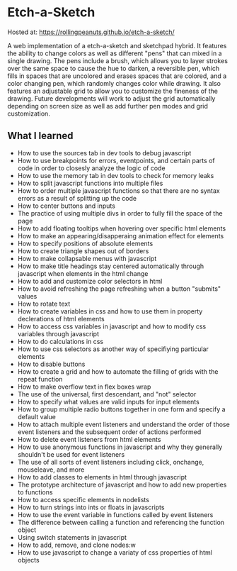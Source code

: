 # Etch-a-Sketch
Hosted at: https://rollingpeanuts.github.io/etch-a-sketch/

A web implementation of a etch-a-sketch and sketchpad hybrid. It features the ability to change colors as well as different "pens" that can mixed in a single drawing. The pens include a brush, which allows you to layer strokes over the same space to cause the hue to darken, a reversible pen, which fills in spaces that are uncolored and erases spaces that are colored, and a color changing pen, which randomly changes color while drawing. It also features an adjustable grid to allow you to customize the fineness of the drawing. Future developments will work to adjust the grid automatically depending on screen size as well as add further pen modes and grid customization.

## What I learned

* How to use the sources tab in dev tools to debug javascript
* How to use breakpoints for errors, eventpoints, and certain parts of code in order to closesly analyze the logic of code
* How to use the memory tab in dev tools to check for memory leaks
* How to split javascript functions into multiple files
* How to order multiple javascript functions so that there are no syntax errors as a result of splitting up the code
* How to center buttons and inputs 
* The practice of using multiple divs in order to fully fill the space of the page
* How to add floating tooltips when hovering over specific html elements
* How to make an appearing/disapperaing animation effect for elements
* How to specify positions of absolute elements
* How to create triangle shapes out of borders
* How to make collapsable menus with javascript
* How to make title headings stay centered automatically through javascript when elements in the html change  
* How to add and customize color selectors in html
* How to avoid refreshing the page refreshing when a button "submits" values
* How to rotate text
* How to create variables in css and how to use them in property declerations of html elements
* How to access css variables in javascript and how to modify css variables through javascript
* How to do calculations in css
* How to use css selectors as another way of specifiying particular elements
* How to disable buttons
* How to create a grid and how to automate the filling of grids with the repeat function
* How to make overflow text in flex boxes wrap
* The use of the universal, first descendant, and "not" selector
* How to specify what values are valid inputs for input elements
* How to group multiple radio buttons together in one form and specify a default value
* How to attach multiple event listeners and understand the order of those event listeners and the subsequent order of actions performed
* How to delete event listeners from html elements
* How to use anonymous functions in javascript and why they generally shouldn't be used for event listeners
* The use of all sorts of event listeners including click, onchange, mouseleave, and more
* How to add classes to elements in html through javascript
* The prototype architecture of javascript and how to add new properties to functions
* How to access specific elements in nodelists
* How to turn strings into ints or floats in javascripts
* How to use the event variable in functions called by event listeners
* The difference between calling a function and referencing the function object
* Using switch statements in javascript
* How to add, remove, and clone nodes:w
* How to use javascript to change a variaty of css properties of html objects 
